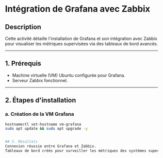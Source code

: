 # Intégration de Grafana avec Zabbix

## Description
Cette activité détaille l'installation de Grafana et son intégration avec Zabbix pour visualiser les métriques supervisées via des tableaux de bord avancés.

---

## 1. Prérequis
- Machine virtuelle (VM) Ubuntu configurée pour Grafana.
- Serveur Zabbix fonctionnel.

---

## 2. Étapes d'installation

### a. Création de la VM Grafana
```bash
hostnamectl set-hostname vm-grafana
sudo apt update && sudo apt upgrade -y


## 3. Résultats
Connexion réussie entre Grafana et Zabbix.
Tableaux de bord créés pour surveiller les métriques des systèmes supervisés.
